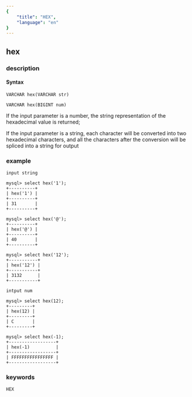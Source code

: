 ```yaml
---
{
    "title": "HEX",
    "language": "en"
}
---
```


## hex
### description
#### Syntax

`VARCHAR hex(VARCHAR str)`

`VARCHAR hex(BIGINT num)`

If the input parameter is a number, the string representation of the hexadecimal value is returned;

If the input parameter is a string, each character will be converted into two hexadecimal characters, and all the characters after the conversion will be spliced into a string for output


### example

```
input string

mysql> select hex('1');
+----------+
| hex('1') |
+----------+
| 31       |
+----------+

mysql> select hex('@');
+----------+
| hex('@') |
+----------+
| 40       |
+----------+

mysql> select hex('12');
+-----------+
| hex('12') |
+-----------+
| 3132      |
+-----------+
```

```
intput num

mysql> select hex(12);
+---------+
| hex(12) |
+---------+
| C       |
+---------+

mysql> select hex(-1);
+------------------+
| hex(-1)          |
+------------------+
| FFFFFFFFFFFFFFFF |
+------------------+
```
### keywords
    HEX
